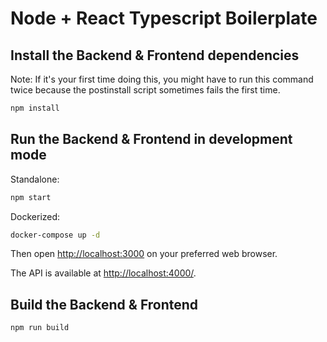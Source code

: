 # Node + React Typescript Boilerplate

## Install the Backend & Frontend dependencies

Note: If it's your first time doing this, you might have to run this command twice because the postinstall script sometimes fails the first time.

```bash
npm install
```

## Run the Backend & Frontend in development mode

Standalone:

```bash
npm start
```

Dockerized:

```bash
docker-compose up -d
```

Then open [http://localhost:3000](http://localhost:3000) on your preferred web browser.

The API is available at [http://localhost:4000/](http://localhost:4000/).

## Build the Backend & Frontend

```bash
npm run build
```
